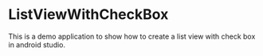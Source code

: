 # ListViewWithCheckBox
This is a demo application to show how to create a list view with check box in android studio. 
